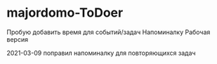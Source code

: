 # majordomo-ToDoer
Пробую добавить время для событий/задач
Напоминалку
Рабочая версия

2021-03-09 поправил напоминалку для повторяющихся задач

